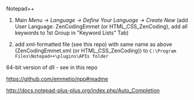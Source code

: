 
Notepad++

1. Main _Menu -> Language -> Define Your Language -> Create New_ (add User Language: ZenCodingEmmet (or HTML_CSS_ZenCoding), add all keywords to 1st Group in  "Keyword Lists" Tab)

2. add xml-formatted file (see this repo) with same name as above (ZenCodingEmmet.xml (or HTML_CSS_ZenCoding)) to `C:\Program Files\Notepad++\plugins\APIs folder`

64-bit version of dll - see in this repo


https://github.com/emmetio/npp#readme 

http://docs.notepad-plus-plus.org/index.php/Auto_Completion 
